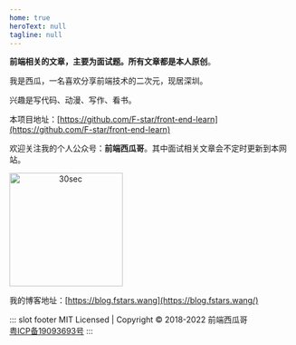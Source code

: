 ```yaml
---
home: true
heroText: null
tagline: null
---
```


**前端相关的文章，主要为面试题。所有文章都是本人原创**。

我是西瓜，一名喜欢分享前端技术的二次元，现居深圳。

兴趣是写代码、动漫、写作、看书。

本项目地址：[https://github.com/F-star/front-end-learn](https://github.com/F-star/front-end-learn)

欢迎关注我的个人公众号：**前端西瓜哥**。其中面试相关文章会不定时更新到本网站。

<img style="width: 200px; height: 200px; text-align: center;" :src="$withBase('/img/公众号二维码.png')" alt="30sec">

我的博客地址：[https://blog.fstars.wang](https://blog.fstars.wang/)

::: slot footer
MIT Licensed | Copyright © 2018-2022 前端西瓜哥
<br />
<a href="https://beian.miit.gov.cn/" target="_blank" rel="noopener noreferrer">粤ICP备19093693号</a>
:::